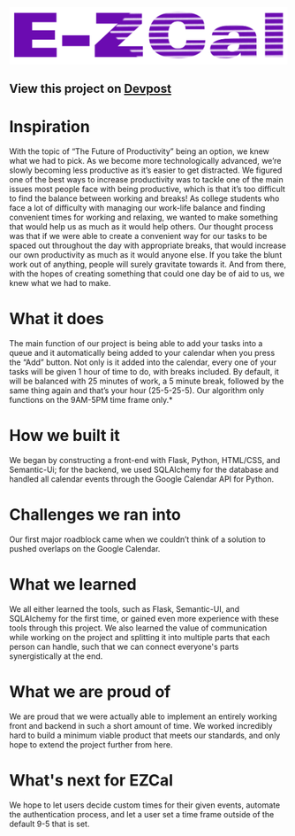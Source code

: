 ![E-ZCal](/assets/logo.png)

## View this project on [Devpost](https://devpost.com/software/ezcal)

# Inspiration
With the topic of “The Future of Productivity” being an option, we knew what we had to pick. As we become more technologically advanced, we’re slowly becoming less productive as it’s easier to get distracted. We figured one of the best ways to increase productivity was to tackle one of the main issues most people face with being productive, which is that it’s too difficult to find the balance between working and breaks! As college students who face a lot of difficulty with managing our work-life balance and finding convenient times for working and relaxing, we wanted to make something that would help us as much as it would help others. Our thought process was that if we were able to create a convenient way for our tasks to be spaced out throughout the day with appropriate breaks, that would increase our own productivity as much as it would anyone else. If you take the blunt work out of anything, people will surely gravitate towards it. And from there, with the hopes of creating something that could one day be of aid to us, we knew what we had to make.

# What it does
The main function of our project is being able to add your tasks into a queue and it automatically being added to your calendar when you press the “Add” button. Not only is it added into the calendar, every one of your tasks will be given 1 hour of time to do, with breaks included. By default, it will be balanced with 25 minutes of work, a 5 minute break, followed by the same thing again and that’s your hour (25-5-25-5). Our algorithm only functions on the 9AM-5PM time frame only.*

# How we built it
We began by constructing a front-end with Flask, Python, HTML/CSS, and Semantic-Ui; for the backend, we used SQLAlchemy for the database and handled all calendar events through the Google Calendar API for Python.

# Challenges we ran into
Our first major roadblock came when we couldn’t think of a solution to pushed overlaps on the Google Calendar.

# What we learned
We all either learned the tools, such as Flask, Semantic-UI, and SQLAlchemy for the first time, or gained even more experience with these tools through this project. We also learned the value of communication while working on the project and splitting it into multiple parts that each person can handle, such that we can connect everyone's parts synergistically at the end.

# What we are proud of
We are proud that we were actually able to implement an entirely working front and backend in such a short amount of time. We worked incredibly hard to build a minimum viable product that meets our standards, and only hope to extend the project further from here.

# What's next for EZCal
We hope to let users decide custom times for their given events, automate the authentication process, and let a user set a time frame outside of the default 9-5 that is set.
